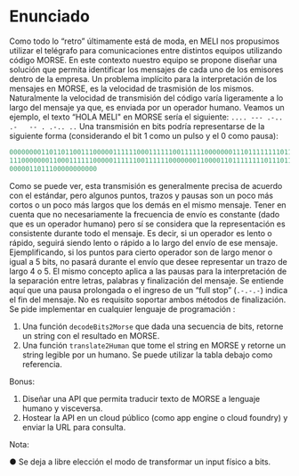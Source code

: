 # Enunciado

Como todo lo “retro” últimamente está de moda, en MELI nos propusimos utilizar el telégrafo
para comunicaciones entre distintos equipos utilizando código MORSE. En este contexto
nuestro equipo se propone diseñar una solución que permita identificar los mensajes de
cada uno de los emisores dentro de la empresa.
Un problema implícito para la interpretación de los mensajes en MORSE, es la velocidad de
trasmisión de los mismos. Naturalmente la velocidad de transmisión del código varía
ligeramente a lo largo del mensaje ya que, es enviada por un operador humano.
Veamos un ejemplo, el texto “HOLA MELI" en MORSE sería el siguiente:
`.... --- .-.. .-   -- . .-.. ..`
Una transmisión en bits podría representarse de la siguiente forma (considerando el bit 1
como un pulso y el 0 como pausa):

```javascript
0000000011011011001110000011111100011111100111111000000011101111111101110
1110000000110001111110000011111100111111000000011000011011111111011101110
0000011011100000000000
```

Como se puede ver, esta transmisión es generalmente precisa de acuerdo con el estándar,
pero algunos puntos, trazos y pausas son un poco más cortos o un poco más largos que los
demás en el mismo mensaje.
Tener en cuenta que no necesariamente la frecuencia de envío es constante (dado que es
un operador humano) pero sí se considera que la representación es consistente durante
todo el mensaje. Es decir, si un operador es lento o rápido, seguirá siendo lento o rápido a
lo largo del envío de ese mensaje. Ejemplificando, si los puntos para cierto operador son de
largo menor o igual a 5 bits, no pasará durante el envío que desee representar un trazo de
largo 4 o 5. El mismo concepto aplica a las pausas para la interpretación de la separación
entre letras, palabras y finalización del mensaje.
Se entiende aquí que una pausa prolongada o el ingreso de un “full stop” (`.-.-.-`) indica el fin
del mensaje. No es requisito soportar ambos métodos de finalización.
Se pide implementar en cualquier lenguaje de programación :

1. Una función `decodeBits2Morse` que dada una secuencia de bits, retorne un
string con el resultado en MORSE.
2. Una función `translate2Human` que tome el string en MORSE y retorne un string
legible por un humano. Se puede utilizar la tabla debajo como referencia.

Bonus:

1. Diseñar una API que permita traducir texto de MORSE a lenguaje humano y
visceversa.
2. Hostear la API en un cloud público (como app engine o cloud foundry) y enviar la
URL para consulta.

Nota:

● Se deja a libre elección el modo de transformar un input físico a bits.